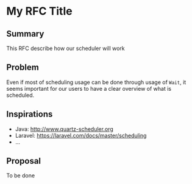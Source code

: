 # My RFC Title

## Summary

This RFC describe how our scheduler will work

## Problem

Even if most of scheduling usage can be done through usage of `Wait`, it seems important for our users
to have a clear overview of what is scheduled.

## Inspirations

- Java: http://www.quartz-scheduler.org
- Laravel: https://laravel.com/docs/master/scheduling
- ...

## Proposal

To be done
